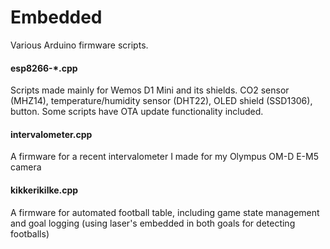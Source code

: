 Embedded
=======

Various Arduino firmware scripts.

#### esp8266-*.cpp
Scripts made mainly for Wemos D1 Mini and its shields. CO2 sensor (MHZ14), temperature/humidity sensor (DHT22), OLED shield (SSD1306), button. Some scripts have OTA update functionality included.

#### intervalometer.cpp
A firmware for a recent intervalometer I made for my Olympus OM-D E-M5 camera

#### kikkerikilke.cpp
A firmware for automated football table, including game state management and goal logging (using laser's embedded in both goals for detecting footballs)
